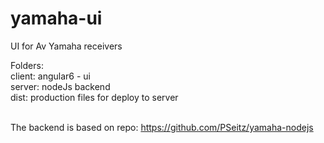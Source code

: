# yamaha-ui
UI for Av Yamaha receivers

Folders:
<br>client:  angular6 - ui
<br>server: nodeJs backend
<br>dist: production files for deploy to server

<br>The backend is based on repo: https://github.com/PSeitz/yamaha-nodejs
